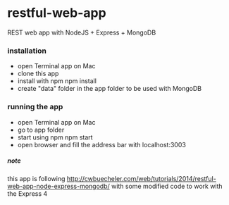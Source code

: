 restful-web-app
===============

REST web app with NodeJS + Express + MongoDB

### installation
* open Terminal app on Mac
* clone this app
* install with npm
        npm install
* create "data" folder in the app folder to be used with MongoDB

### running the app
* open Terminal app on Mac
* go to app folder
* start using npm
        npm start
* open browser and fill the address bar with
        localhost:3003


##### note
this app is following http://cwbuecheler.com/web/tutorials/2014/restful-web-app-node-express-mongodb/
with some modified code to work with the Express 4